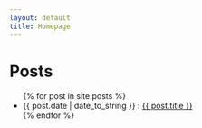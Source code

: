 ```yaml
---
layout: default
title: Homepage
---
```


<h1>Posts</h1>
<ul class="posts">
    {% for post in site.posts %}
    <li><span>{{ post.date | date_to_string }}</span> : <a href="{{ post.url }}" title="{{ post.title }}">{{ post.title }}</a></li>
    {% endfor %}
</ul>
